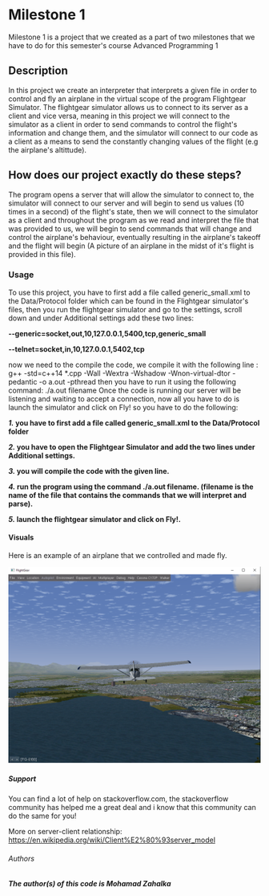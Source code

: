 # Milestone 1

Milestone 1 is a project that we created as a part of two milestones that we have to do for this semester's course Advanced Programming 1

## Description

In this project we create an interpreter that interprets a given file in order to control and fly an airplane in the virtual scope of 
the program Flightgear Simulator.
The flightgear simulator allows us to connect to its server as a client and vice versa, meaning in this project we will connect to the simulator as a client in order to send commands to control the flight's information and change them, and the simulator will connect to our code as a client as a means to send the constantly changing values of the flight (e.g the airplane's altittude).

How does our project exactly do these steps?
-
The program opens a server that will allow the simulator to connect to, the simulator will connect to our server and will begin to 
send us values (10 times in a second) of the flight's state, then we will connect to the simulator as a client and throughout the program as we read and interpret the file that was provided to us, we will begin to send commands that will change and control the
airplane's behaviour, eventually resulting in the airplane's takeoff and the flight will begin (A picture of an airplane in the midst of it's flight is provided in this file).

### Usage

To use this project, you have to first add a file called generic_small.xml to the Data/Protocol folder which can be found in the Flightgear simulator's files, then you run the flightgear simulator and go to the settings, scroll down and under Additional settings
add these two lines:

**--generic=socket,out,10,127.0.0.1,5400,tcp,generic_small**

**--telnet=socket,in,10,127.0.0.1,5402,tcp**

now we need to the compile the code, we compile it with the following line : g++ -std=c++14 *.cpp -Wall -Wextra -Wshadow -Wnon-virtual-dtor -pedantic -o a.out -pthread
then you have to run it using the following command: ./a.out filename Once the code is running our server will be listening and waiting to accept a connection, now all you have to do is launch the simulator and click on Fly!
so you have to do the following: 

**_1._ you have to first add a file called generic_small.xml to the Data/Protocol folder**

**_2._ you have to open the Flightgear Simulator and add the two lines under Additional settings.**

**_3._ you will compile the code with the given line.**

**_4._ run the program using the command ./a.out filename. (filename is the name of the file that contains the commands that we will interpret and parse).**

**_5._ launch the flightgear simulator and click on Fly!.**

#### Visuals

Here is an example of an airplane that we controlled and made fly.

![Flight exmaple](https://github.com/mohamadzah/Milestone-1/blob/master/Flight%20Example.PNG)

##### Support

You can find a lot of help on stackoverflow.com, the stackoverflow community has helped me a great deal and i know that this community can do the same for you!

More on server-client relationship: https://en.wikipedia.org/wiki/Client%E2%80%93server_model

###### Authors

***The author(s) of this code is Mohamad Zahalka***

